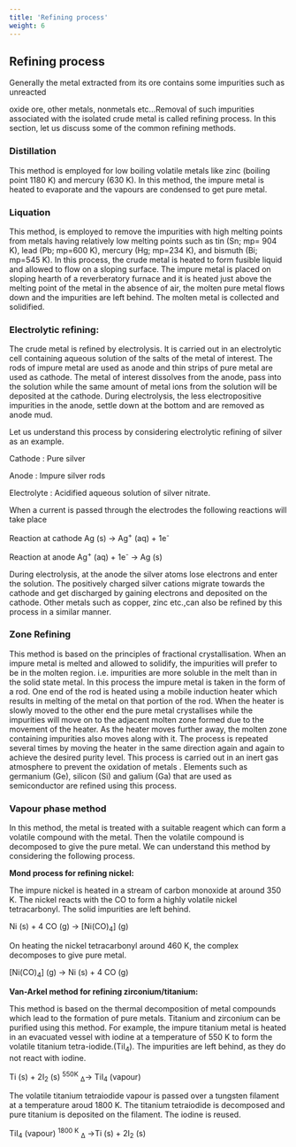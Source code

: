 ```yaml
---
title: 'Refining process'
weight: 6
---
```




## Refining process
 Generally the metal extracted from its ore contains some impurities such as unreacted

oxide ore, other metals, nonmetals etc...Removal of such impurities associated with the isolated crude metal is called refining process. In this section, let us discuss some of the common refining methods.

### Distillation


This method is employed for low boiling volatile metals like zinc (boiling point 1180 K) and mercury (630 K). In this method, the impure metal is heated to evaporate and the vapours are condensed to get pure metal.

### Liquation


This method, is employed to remove the impurities with high melting points from metals having relatively low melting points such as tin (Sn; mp= 904 K), lead (Pb; mp=600 K), mercury (Hg; mp=234 K), and bismuth (Bi; mp=545 K). In this process, the crude metal is heated to form fusible liquid and allowed to flow on a sloping surface. The impure metal is placed on sloping hearth of a reverberatory furnace and it is heated just above the melting point of the metal in the absence of air, the molten pure metal flows down and the impurities are left behind. The molten metal is collected and solidified.

### Electrolytic refining:


The crude metal is refined by electrolysis. It is carried out in an electrolytic cell containing aqueous solution of the salts of the metal of interest. The rods of impure metal are used as anode and thin strips of pure metal are used as cathode. The metal of interest dissolves from the anode, pass into the solution while the same amount of metal ions from the solution will be deposited at the cathode. During electrolysis, the less electropositive impurities in the anode, settle down at the bottom and are removed as anode mud.

Let us understand this process by considering electrolytic refining of silver as an example.

Cathode : Pure silver

Anode : Impure silver rods

Electrolyte : Acidified aqueous solution of silver nitrate.

When a current is passed through the electrodes the following reactions will take place

Reaction at cathode   Ag (s) &rarr; Ag<sup>+</sup> (aq) + 1e<sup>-</sup>  

Reaction at anode  Ag<sup>+</sup> (aq) + 1e<sup>-</sup> &rarr; Ag (s)

During electrolysis, at the anode the silver atoms lose electrons and enter the solution. The positively charged silver cations migrate towards the cathode and get discharged by gaining electrons and deposited on the cathode. Other metals such as copper, zinc etc.,can also be refined by this process in a similar manner.

### Zone Refining


This method is based on the principles of fractional crystallisation. When an impure metal is melted and allowed to solidify, the impurities will prefer to be in the molten region. i.e. impurities are more soluble in the melt than in the solid state metal. In this process the impure metal is taken in the form of a rod. One end of the rod is heated using a mobile induction heater which results in melting of the metal on that portion of the rod. When the heater is slowly moved to the other end the pure metal crystallises while the impurities will move on to the adjacent molten zone formed due to the movement of the heater. As the heater moves further away, the molten zone containing impurities also moves along with it. The process is repeated several times by moving the heater in the same direction again and again to achieve the desired purity level. This process is carried out in an inert gas atmosphere to prevent the oxidation of metals . Elements such as germanium (Ge), silicon (Si) and galium (Ga) that are used as semiconductor are refined using this process.

### Vapour phase method


In this method, the metal is treated with a suitable reagent which can form a volatile compound with the metal. Then the volatile compound is decomposed to give the pure metal. We can understand this method by considering the following process.

**Mond process for refining nickel:**

The impure nickel is heated in a stream of carbon monoxide at around 350 K. The nickel reacts with the CO to form a highly volatile nickel tetracarbonyl. The solid impurities are left behind.

Ni (s) + 4 CO (g) &rarr; \[Ni(CO)<sub>4</sub>\] (g)

On heating the nickel tetracarbonyl around 460 K, the complex decomposes to give pure metal.

\[Ni(CO)<sub>4</sub>\] (g) &rarr; Ni (s) + 4 CO (g)



**Van-Arkel method for refining zirconium/titanium:**

This method is based on the thermal decomposition of metal compounds which lead to the formation of pure metals. Titanium and zirconium can be purified using this method. For example, the impure titanium metal is heated in an evacuated vessel with iodine at a temperature of 550 K to form the volatile titanium tetra-iodide.(TiI<sub>4</sub>). The impurities are left behind, as they do not react with iodine.

Ti (s) + 2I<sub>2</sub> (s) <sup>550K</sup> <sub>Δ</sub>&rarr; TiI<sub>4</sub> (vapour)

The volatile titanium tetraiodide vapour is passed over a tungsten filament at a temperature aroud 1800 K. The titanium tetraiodide is decomposed and pure titanium is deposited on the filament. The iodine is reused.

TiI<sub>4</sub> (vapour) <sup> 1800 K</sup> <sub>Δ</sub> &rarr;Ti (s) + 2I<sub>2</sub> (s)
